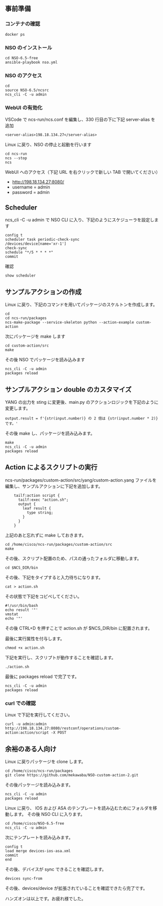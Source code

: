 ## 事前準備
### コンテナの確認

```
docker ps
```

### NSO のインストール

```
cd NSO-6.5-free
ansible-playbook nso.yml
```

### NSO のアクセス

```
cd
source NSO-6.5/ncsrc
ncs_cli -C -u admin
```

### WebUI の有効化

VSCode で ncs-run/ncs.conf を編集し、330 行目の下に下記 server-alias を追加

```
<server-alias>198.18.134.27</server-alias>
```

Linux に戻り、NSO の停止と起動を行います

```
cd ncs-run
ncs --stop
ncs
```

WebUI へのアクセス（下記 URL を右クリックで新しい TAB で開いてください）
- http://198.18.134.27:8080/
- username = admin
- password = admin


## Scheduler

ncs_cli -C -u admin で NSO CLI に入り、下記のようにスケジューラを設定します

```
config t
scheduler task periodic-check-sync
/devices/device[name='xr-1']
check-sync
schedule "*/5 * * * *"
commit
```

確認

```
show scheduler
```

## サンプルアクションの作成

Linux に戻り、下記のコマンドを用いてパッケージのスケルトンを作成します。

```
cd
cd ncs-run/packages
ncs-make-package --service-skeleton python --action-example custom-action
```

次にパッケージを make します

```
cd custom-action/src
make
```

その後 NSO でパッケージを読み込みます

```
ncs_cli -C -u admin
packages reload
```

## サンプルアクション double のカスタマイズ

YANG の出力を sting に変更後、main.py のアクションロジックを下記のように変更します。

```
output.result = f'{str(input.number)} の 2 倍は {str(input.number * 2)} です。'
```

その後 make し、パッケージを読み込みます。

```
make
ncs_cli -C -u admin
packages reload
```

## Action によるスクリプトの実行

ncs-run/packages/custom-action/src/yang/custom-action.yang ファイルを編集し、サンプルアクションに下記を追加します。

```
    tailf:action script {
      tailf:exec "action.sh";
      output {
        leaf result {
          type string;
        }
      }
    }
```

上記のあと忘れずに make しておきます。

```
cd /home/cisco/ncs-run/packages/custom-action/src
make
```

その後、スクリプト配置のため、パスの通ったフォルダに移動します。

```
cd $NCS_DIR/bin
```

その後、下記をタイプすると入力待ちになります。

```
cat > action.sh
```

その状態で下記をコピペしてください。

```
#!/usr/bin/bash
echo result '"'
vmstat
echo '"'

```

その後 CTRL+D を押すことで action.sh が $NCS_DIR/bin に配置されます。

最後に実行属性を付与します。

```
chmod +x action.sh
```

下記を実行し、スクリプトが動作することを確認します。

```
./action.sh
```

最後に packages reload で完了です。

```
ncs_cli -C -u admin
packages reload
```


### curl での確認

Linux で下記を実行してください。

```
curl -u admin:admin http://198.18.134.27:8080/restconf/operations/custom-action:action/script -X POST
```

## 余裕のある人向け

Linux に戻りパッケージを clone します。

```
cd /home/cisco/ncs-run/packages
git clone https://github.com/mekawaba/NSO-custom-action-2.git
```

その後パッケージを読み込みます。

```
ncs_cli -C -u admin
packages reload
```


Linux に戻り、 IOS および ASA のテンプレートを読み込むためにフォルダを移動します。
その後 NSO CLI に入ります。

```
cd /home/cisco/NSO-6.5-free
ncs_cli -C -u admin
```

次にテンプレートを読み込みます。

```
config t
load merge devices-ios-asa.xml
commit
end
```

その後、デバイスが sync できることを確認します。

```
devices sync-from
```

その後、devices/device が拡張されていることを確認できたら完了です。

ハンズオンは以上です。お疲れ様でした。





